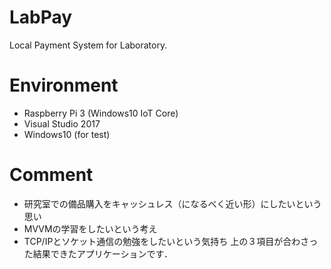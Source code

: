 # LabPay

Local Payment System for Laboratory.

# Environment
- Raspberry Pi 3 (Windows10 IoT Core)
- Visual Studio 2017
- Windows10 (for test)

# Comment
- 研究室での備品購入をキャッシュレス（になるべく近い形）にしたいという思い
- MVVMの学習をしたいという考え
- TCP/IPとソケット通信の勉強をしたいという気持ち
上の３項目が合わさった結果できたアプリケーションです．